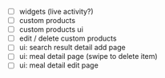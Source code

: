 - [ ] widgets (live activity?)
- [ ] custom products
- [ ] custom products ui
- [ ] edit / delete custom products
- [ ] ui: search result detail add page
- [ ] ui: meal detail page (swipe to delete item)
- [ ] ui: meal detail edit page